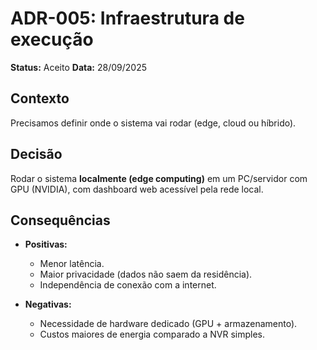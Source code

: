 # ADR-005: Infraestrutura de execução

**Status:** Aceito
**Data:** 28/09/2025

## Contexto

Precisamos definir onde o sistema vai rodar (edge, cloud ou híbrido).

## Decisão

Rodar o sistema **localmente (edge computing)** em um PC/servidor com GPU (NVIDIA), com dashboard web acessível pela rede local.

## Consequências

- **Positivas:**

  - Menor latência.
  - Maior privacidade (dados não saem da residência).
  - Independência de conexão com a internet.

- **Negativas:**

  - Necessidade de hardware dedicado (GPU + armazenamento).
  - Custos maiores de energia comparado a NVR simples.

